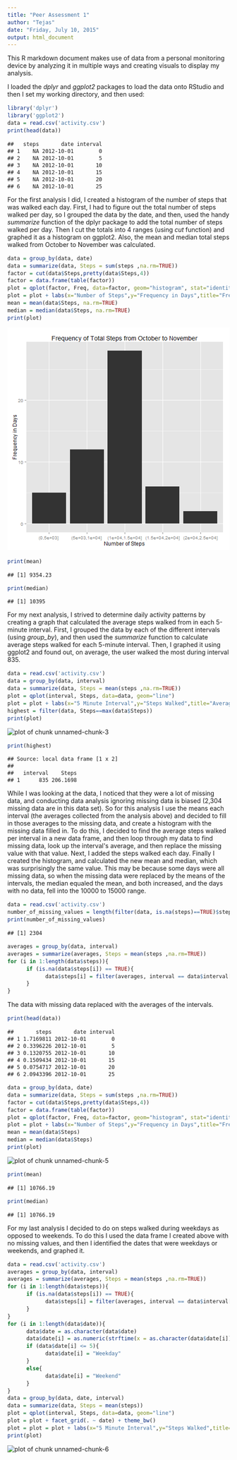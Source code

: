 ```yaml
---
title: "Peer Assessment 1"
author: "Tejas"
date: "Friday, July 10, 2015"
output: html_document
---
```


This R markdown document makes use of data from a personal monitoring device by analyzing it in multiple ways and creating visuals to display my analysis.

I loaded the *dplyr* and *ggplot2* packages to load the data onto RStudio and then I set my working directory, and then used:


```r
library('dplyr')
library('ggplot2')
data = read.csv('activity.csv')
print(head(data))
```

```
##   steps       date interval
## 1    NA 2012-10-01        0
## 2    NA 2012-10-01        5
## 3    NA 2012-10-01       10
## 4    NA 2012-10-01       15
## 5    NA 2012-10-01       20
## 6    NA 2012-10-01       25
```

For the first analysis I did, I created a histogram of the number of steps that was walked each day.  First, I had to figure out the total number of steps walked per day, so I grouped the data by the date, and then, used the handy *summarize*  function of the dplyr package to add the total number of steps walked per day.  Then I cut the totals into 4 ranges (using *cut* function) and graphed it as a histogram on ggplot2.  Also, the mean and median total steps walked from October to November was calculated.

```r
data = group_by(data, date)
data = summarize(data, Steps = sum(steps ,na.rm=TRUE))
factor = cut(data$Steps,pretty(data$Steps,4))
factor = data.frame(table(factor))
plot = qplot(factor, Freq, data=factor, geom="histogram", stat="identity")
plot = plot + labs(x="Number of Steps",y="Frequency in Days",title="Frequency of Total Steps from October to November")
mean = mean(data$Steps, na.rm=TRUE)
median = median(data$Steps, na.rm=TRUE)
print(plot)
```

![plot of chunk unnamed-chunk-2](figure/histogram_total_steps.png ) 

```r
print(mean)
```

```
## [1] 9354.23
```

```r
print(median)
```

```
## [1] 10395
```
For my next analysis, I strived to determine daily activity patterns by creating a graph that calculated the average steps walked from in each  5-minute interval.  First, I grouped the data by each of the different intervals (using *group_by*), and then used the *summarize* function to calculate average steps walked for each 5-minute interval.  Then, I graphed it using ggplot2 and found out, on average, the user walked the most during interval 835.

```r
data = read.csv('activity.csv')
data = group_by(data, interval)
data = summarize(data, Steps = mean(steps ,na.rm=TRUE))
plot = qplot(interval, Steps, data=data, geom="line")
plot = plot + labs(x="5 Minute Interval",y="Steps Walked",title="Average Steps Walked in 5 Minute Intervals") + theme_bw()
highest = filter(data, Steps==max(data$Steps))
print(plot)
```

![plot of chunk unnamed-chunk-3](figure/unnamed-chunk-3-1.png) 

```r
print(highest)
```

```
## Source: local data frame [1 x 2]
## 
##   interval    Steps
## 1      835 206.1698
```
While I was looking at the data, I noticed that they were a lot of missing data, and conducting data analysis ignoring missing data is biased (2,304 missing data are in this data set).  So for this analysis I use the means each interval (the averages collected from the analysis above) and decided to fill in those averages to the missing data, and create a histogram with the missing data filled in.  To do this, I decided to find the average steps walked per interval in a new data frame, and then loop through my data to find missing data, look up the interval's average, and then replace the missing value with that value.  Next, I added the steps walked each day.  Finally I created the histogram, and calculated the new mean and median, which was surprisingly the same value.  This may be because some days were all missing data, so when the missing data were replaced by the means of the intervals, the median equaled the mean, and both increased, and the days with no data, fell into the 10000 to 15000 range.

```r
data = read.csv('activity.csv')
number_of_missing_values = length(filter(data, is.na(steps)==TRUE)$steps)
print(number_of_missing_values)
```

```
## [1] 2304
```

```r
averages = group_by(data, interval)
averages = summarize(averages, Steps = mean(steps ,na.rm=TRUE))
for (i in 1:length(data$steps)){
      if (is.na(data$steps[i]) == TRUE){
            data$steps[i] = filter(averages, interval == data$interval[i])$Steps
      }
}
```
The data with missing data replaced with the averages of the intervals.

```r
print(head(data))
```

```
##       steps       date interval
## 1 1.7169811 2012-10-01        0
## 2 0.3396226 2012-10-01        5
## 3 0.1320755 2012-10-01       10
## 4 0.1509434 2012-10-01       15
## 5 0.0754717 2012-10-01       20
## 6 2.0943396 2012-10-01       25
```

```r
data = group_by(data, date)
data = summarize(data, Steps = sum(steps ,na.rm=TRUE))
factor = cut(data$Steps,pretty(data$Steps,4))
factor = data.frame(table(factor))
plot = qplot(factor, Freq, data=factor, geom="histogram", stat="identity")
plot = plot + labs(x="Number of Steps",y="Frequency in Days",title="Frequency of Total Steps from October to November")
mean = mean(data$Steps)
median = median(data$Steps)
print(plot)
```

![plot of chunk unnamed-chunk-5](figure/unnamed-chunk-5-1.png) 

```r
print(mean)
```

```
## [1] 10766.19
```

```r
print(median)
```

```
## [1] 10766.19
```
For my last analysis I decided to do on steps walked during weekdays as opposed to weekends.  To do this I used the data frame I created above with no missing values, and then I identified the dates that were weekdays or weekends, and graphed it.

```r
data = read.csv('activity.csv')
averages = group_by(data, interval)
averages = summarize(averages, Steps = mean(steps ,na.rm=TRUE))
for (i in 1:length(data$steps)){
      if (is.na(data$steps[i]) == TRUE){
            data$steps[i] = filter(averages, interval == data$interval[i])$Steps
      }
}
for (i in 1:length(data$date)){
      data$date = as.character(data$date)
      data$date[i] = as.numeric(strftime(x = as.character(data$date[i]), tz="GMT", format="%u"))
      if (data$date[i] <= 5){
            data$date[i] = "Weekday"
      }
      else{
            data$date[i] = "Weekend"
      }
}
data = group_by(data, date, interval)
data = summarize(data, Steps = mean(steps))
plot = qplot(interval, Steps, data=data, geom="line")
plot = plot + facet_grid(. ~ date) + theme_bw()
plot = plot = plot + labs(x="5 Minute Interval",y="Steps Walked",title="Steps Walked Weekdays and Weekends")
print(plot)
```

![plot of chunk unnamed-chunk-6](figure/unnamed-chunk-6-1.png) 
